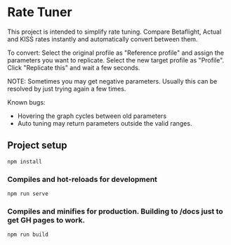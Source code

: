 # Rate Tuner

This project is intended to simplify rate tuning. Compare Betaflight, Actual and KISS rates instantly and automatically convert between them.


To convert:
Select the original profile as "Reference profile" and assign the parameters you want to replicate. Select the new target profile as "Profile". Click "Replicate this" and wait a few seconds.

NOTE: Sometimes you may get negative parameters. Usually this can be resolved by just trying again a few times.



Known bugs:
* Hovering the graph cycles between old parameters
* Auto tuning may return parameters outside the valid ranges.


## Project setup
```
npm install
```

### Compiles and hot-reloads for development
```
npm run serve
```

### Compiles and minifies for production. Building to /docs just to get GH pages to work.
```
npm run build
```
